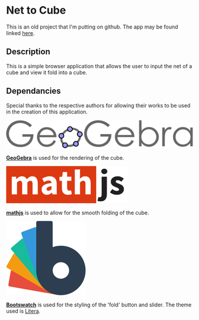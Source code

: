 # Net to Cube

This is an old project that I'm putting on github.
The app may be found linked [here](https://cael-coonai.github.io/net_to_cube/).

## Description

This is a simple browser application that allows the user to input the net of a
cube and view it fold into a cube.

## Dependancies

Special thanks to the respective authors for allowing their works to be used in
the creation of this application.



![geogebra_logo](assets/images/readme/Geogebra-logo-name.svg)

[**GeoGebra**](https://www.geogebra.org/) is used for the rendering of the cube.



![mathjs_logo](assets/images/readme/mathjs.png)

[**mathjs**](https://mathjs.org/)  is used to allow for the smooth folding of the cube.



![bootswatch_logo](assets/images/readme/logo-dark.svg)

[**Bootswatch**](https://bootswatch.com/) is used for the styling of the 'fold' button and slider. The
theme used is [Litera](https://bootswatch.com/litera/).